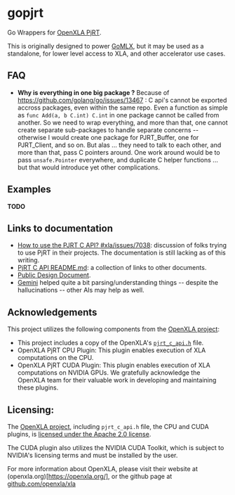 # gopjrt

Go Wrappers for [OpenXLA PjRT](https://github.com/openxla/xla/tree/main/xla/pjrt).

This is originally designed to power [GoMLX](github.com/gomlx/gomlx), but it may be used as a standalone, for lower level access to XLA, and other accelerator use cases.

## FAQ

* **Why is everything in one big package ?**
  Because of https://github.com/golang/go/issues/13467 : C api's cannot be exported accross packages, even within the same repo. Even a function as simple as `func Add(a, b C.int) C.int` in one package cannot be called from another. So we need to wrap everything, and more than that, one cannot create separate sub-packages to handle separate concerns -- otherwise I would create one package for PJRT_Buffer, one for PJRT_Client, and so on. But alas ... they need to talk to each other, and more than that, pass C pointers around. One work around would be to pass `unsafe.Pointer` everywhere, and duplicate C helper functions ... but that would introduce yet other complications.

## Examples

**TODO**

## Links to documentation

* [How to use the PJRT C API? #xla/issues/7038](https://github.com/openxla/xla/issues/7038): discussion of folks trying to use PjRT in their projects. The documentation is still lacking as of this writing.
* [PjRT C API README.md](https://github.com/openxla/xla/blob/main/xla/pjrt/c/README.md): a collection of links to other documents.
* [Public Design Document](https://docs.google.com/document/d/1Qdptisz1tUPGn1qFAVgCV2omnfjN01zoQPwKLdlizas/edit).
* [Gemini](https://gemini.google.com) helped quite a bit parsing/understanding things -- despite the hallucinations -- other AIs may help as well.

## Acknowledgements
This project utilizes the following components from the [OpenXLA project](https://openxla.org/):

* This project includes a copy of the OpenXLA's [`pjrt_c_api.h`](https://github.com/openxla/xla/blob/main/xla/pjrt/c/pjrt_c_api.h) file. 
* OpenXLA PjRT CPU Plugin: This plugin enables execution of XLA computations on the CPU.
* OpenXLA PjRT CUDA Plugin: This plugin enables execution of XLA computations on NVIDIA GPUs.
We gratefully acknowledge the OpenXLA team for their valuable work in developing and maintaining these plugins.

## Licensing:

The [OpenXLA project](https://openxla.org/), including `pjrt_c_api.h` file, the CPU and CUDA plugins, is [licensed under the Apache 2.0 license](https://github.com/openxla/xla/blob/main/LICENSE).

The CUDA plugin also utilizes the NVIDIA CUDA Toolkit, which is subject to NVIDIA's licensing terms and must be installed by the user.

For more information about OpenXLA, please visit their website at (openxla.org)[https://openxla.org/], or the github page at [github.com/openxla/xla](https://github.com/openxla/xla)
